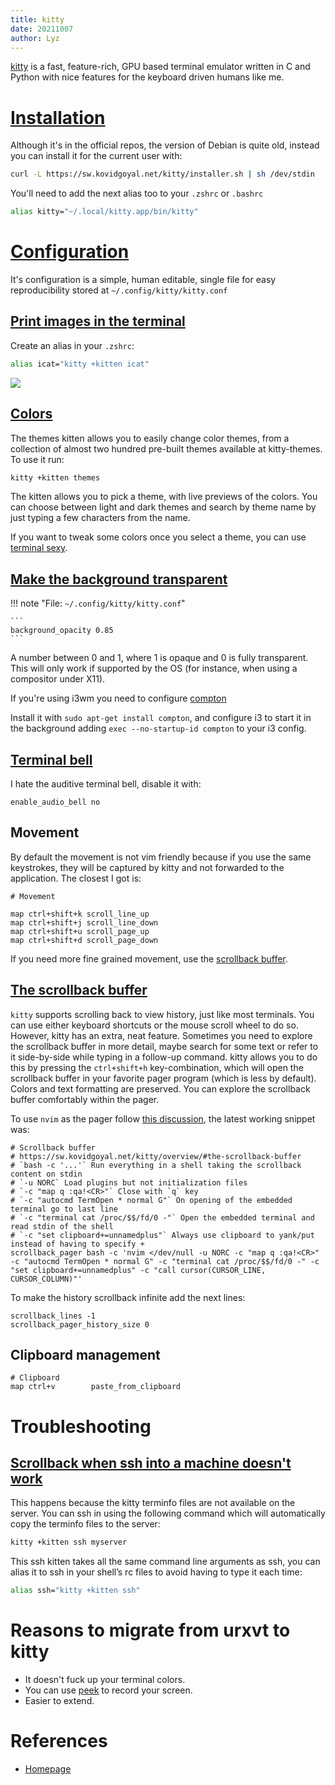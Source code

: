 ```yaml
---
title: kitty
date: 20211007
author: Lyz
---
```


[kitty](https://sw.kovidgoyal.net/) is a fast, feature-rich, GPU based terminal
emulator written in C and Python with nice features for the keyboard driven
humans like me.

# [Installation](https://sw.kovidgoyal.net/kitty/binary/)

Although it's in the official repos, the version of Debian is quite old, instead
you can install it for the current user with:

```bash
curl -L https://sw.kovidgoyal.net/kitty/installer.sh | sh /dev/stdin
```

You'll need to add the next alias too to your `.zshrc` or `.bashrc`

```bash
alias kitty="~/.local/kitty.app/bin/kitty"
```

# [Configuration](https://sw.kovidgoyal.net/kitty/overview/#configuring-kitty)

It's configuration is a simple, human editable, single file for easy
reproducibility stored at `~/.config/kitty/kitty.conf`

## [Print images in the terminal](https://paul-nameless.com/mastering-kitty.html)

Create an alias in your `.zshrc`:

```bash
alias icat="kitty +kitten icat"
```

![ ](https://paul-nameless.com/gif/icat.gif)


## [Colors](https://sw.kovidgoyal.net/kitty/kittens/themes/)

The themes kitten allows you to easily change color themes, from a collection of
almost two hundred pre-built themes available at kitty-themes. To use it run:

```bash
kitty +kitten themes
```

The kitten allows you to pick a theme, with live previews of the colors. You can
choose between light and dark themes and search by theme name by just typing
a few characters from the name.

If you want to tweak some colors once you select a theme, you can use [terminal
sexy](https://terminal.sexy/).

## [Make the background transparent](https://sw.kovidgoyal.net/kitty/conf/?highlight=opacity#opt-kitty.background_opacity)

!!! note "File: `~/.config/kitty/kitty.conf`"

    ```
    background_opacity 0.85
    ```

A number between 0 and 1, where 1 is opaque and 0 is fully transparent. This
will only work if supported by the OS (for instance, when using a compositor
under X11).

If you're using i3wm you need to configure [compton](https://www.reddit.com/r/i3wm/comments/2yytvs/make_terminals_transparent/)

Install it with `sudo apt-get install compton`, and configure i3 to start it in
the background adding `exec --no-startup-id compton` to your i3 config.

## [Terminal bell](https://sw.kovidgoyal.net/kitty/conf/?highlight=opacity#terminal-bell)

I hate the auditive terminal bell, disable it with:

```
enable_audio_bell no
```

## Movement

By default the movement is not vim friendly because if you use the same
keystrokes, they will be captured by kitty and not forwarded to the application.
The closest I got is:

```
# Movement

map ctrl+shift+k scroll_line_up
map ctrl+shift+j scroll_line_down
map ctrl+shift+u scroll_page_up
map ctrl+shift+d scroll_page_down
```

If you need more fine grained movement, use the [scrollback
buffer](#the-scrollback-buffer).

## [The scrollback buffer](https://sw.kovidgoyal.net/kitty/overview/#the-scrollback-buffer)

`kitty` supports scrolling back to view history, just like most terminals. You can
use either keyboard shortcuts or the mouse scroll wheel to do so. However, kitty
has an extra, neat feature. Sometimes you need to explore the scrollback buffer
in more detail, maybe search for some text or refer to it side-by-side while
typing in a follow-up command. kitty allows you to do this by pressing the
`ctrl+shift+h` key-combination, which will open the scrollback buffer in your
favorite pager program (which is less by default). Colors and text formatting
are preserved. You can explore the scrollback buffer comfortably within the
pager.

To use `nvim` as the pager follow [this
discussion](https://github.com/kovidgoyal/kitty/issues/719), the latest working
snippet was:

```
# Scrollback buffer
# https://sw.kovidgoyal.net/kitty/overview/#the-scrollback-buffer
# `bash -c '...'` Run everything in a shell taking the scrollback content on stdin
# `-u NORC` Load plugins but not initialization files
# `-c "map q :qa!<CR>"` Close with `q` key
# `-c "autocmd TermOpen * normal G"` On opening of the embedded terminal go to last line
# `-c "terminal cat /proc/$$/fd/0 -"` Open the embedded terminal and read stdin of the shell
# `-c "set clipboard+=unnamedplus"` Always use clipboard to yank/put instead of having to specify +
scrollback_pager bash -c 'nvim </dev/null -u NORC -c "map q :qa!<CR>" -c "autocmd TermOpen * normal G" -c "terminal cat /proc/$$/fd/0 -" -c "set clipboard+=unnamedplus" -c "call cursor(CURSOR_LINE, CURSOR_COLUMN)"'
```

To make the history scrollback infinite add the next lines:

```
scrollback_lines -1
scrollback_pager_history_size 0
```

## Clipboard management

```
# Clipboard
map ctrl+v        paste_from_clipboard
```

# Troubleshooting

## [Scrollback when ssh into a machine doesn't work](https://sw.kovidgoyal.net/kitty/faq/#i-get-errors-about-the-terminal-being-unknown-or-opening-the-terminal-failing-when-sshing-into-a-different-computer)


This happens because the kitty terminfo files are not available on the server.
You can ssh in using the following command which will automatically copy the
terminfo files to the server:

```bash
kitty +kitten ssh myserver
```

This ssh kitten takes all the same command line arguments as ssh, you can alias
it to ssh in your shell’s rc files to avoid having to type it each time:

```bash
alias ssh="kitty +kitten ssh"
```

# Reasons to migrate from urxvt to kitty

* It doesn't fuck up your terminal colors.
* You can use [peek](peek.md) to record your screen.
* Easier to extend.

# References

* [Homepage](https://sw.kovidgoyal.net/)
